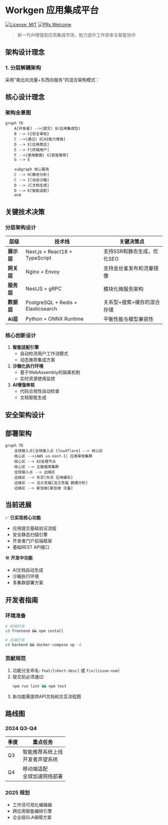 # Workgen 应用集成平台
[![License: MIT](https://img.shields.io/badge/License-MIT-yellow.svg)](https://opensource.org/licenses/MIT)
[![PRs Welcome](https://img.shields.io/badge/PRs-welcome-brightgreen.svg)](https://makeapullrequest.com)

> 新一代AI增强型应用集成市场，助力提升工作效率与智能协作

## 架构设计理念
### 1. 分层解耦架构
采用"南北向流量+东西向服务"的混合架构模式：

## 核心设计理念

### 架构全景图
```mermaid
graph TD
    A[开发者] -->|提交| B(应用集成包)
    B --> C{安全审核}
    C -->|通过| D[AI能力增强]
    D --> E[应用商店]
    E --> F[终端用户]
    F -->|使用数据| G[智能推荐]
    G --> E
    
    subgraph 核心服务
    C --> H[静态分析]
    C --> I[动态沙箱]
    D --> J[文档生成]
    D --> K[智能适配]
    end
```

## 关键技术决策

### 分层架构设计
| 层级 | 技术栈 | 关键决策点 |
|------|--------|------------|
| **展示层** | Next.js + React18 + TypeScript | 支持SSR和静态生成，优化SEO |
| **网关层** | Nginx + Envoy | 支持金丝雀发布和流量镜像 |
| **服务层** | NestJS + gRPC | 模块化微服务架构 |
| **数据层** | PostgreSQL + Redis + Elasticsearch | 关系型+搜索+缓存的混合存储 |
| **AI层** | Python + ONNX Runtime | 平衡性能与模型兼容性 |

### 核心创新设计
1. **智能适配引擎**
   - 自动检测用户工作流模式
   - 动态推荐集成方案
2. **沙箱化执行环境**
   - 基于WebAssembly的隔离机制
   - 实时资源使用监控
3. **AI增强审核**
   - 代码合规性自动检查
   - 文档智能生成

## 安全架构设计

## 部署架构
```mermaid
graph TD
    全球接入点[全球接入点 Cloudflare] --> 核心区
    核心区 -->|AWS us-east-1| 应用审核集群
    核心区 --> AI处理节点
    核心区 --> 主数据库集群
    全球接入点 --> 边缘区
    边缘区 --> 东京[东京 应用缓存]
    边缘区 --> 法兰克福[法兰克福 数据分析]
    边缘区 --> 新加坡[新加坡 灾备]
```

## 当前进展
✅ **已实现核心功能**
- 应用提交基础验证流程
- 安全静态扫描引擎
- 开发者门户前端框架
- 基础REST API接口

🛠 **开发中功能**
- AI文档自动生成
- 沙箱执行环境
- 多集群部署方案

## 开发者指南

### 环境准备
```bash
# 前端开发
cd frontend && npm install

# 后端开发
cd backend && docker-compose up -d
```

### 贡献规范
1. 功能分支命名: `feat/[short-desc]` 或 `fix/[issue-num]`
2. 提交前必须通过:
   ```bash
   npm run lint && npm test
   ```
3. 新功能需提供API文档和交互流程图

## 路线图

### 2024 Q3-Q4
| 季度 | 重点任务 |
|------|----------|
| Q3   | 智能推荐系统上线<br>开发者声望系统 |
| Q4   | 移动端适配<br>全球加速网络部署 |

### 2025 规划
- 工作流可视化编辑器
- 跨应用智能编排引擎
- 企业级SLA保障方案